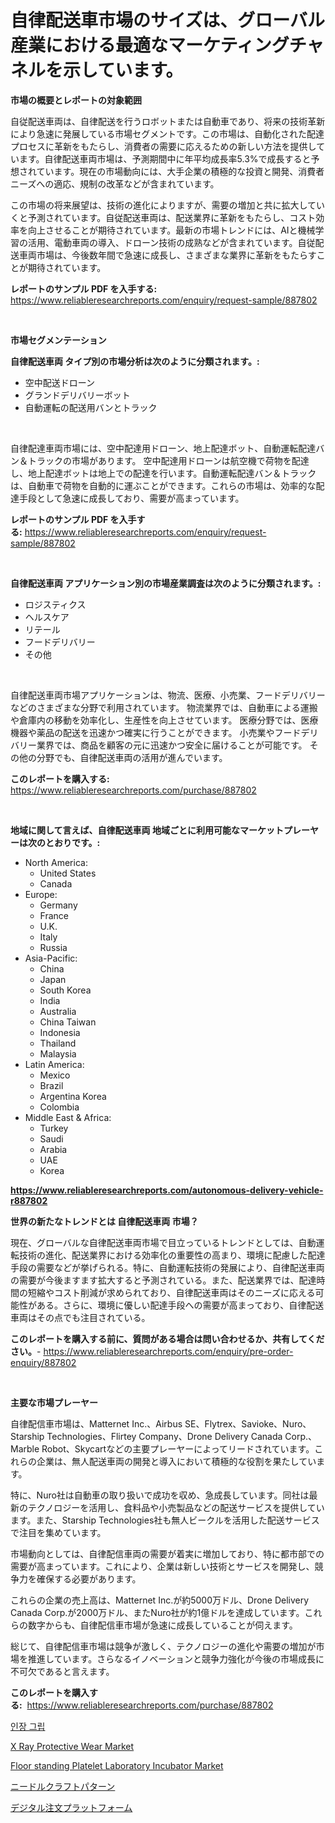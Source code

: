 <p><h1>自律配送車市場のサイズは、グローバル産業における最適なマーケティングチャネルを示しています。</h1></p><p><strong>市場の概要とレポートの対象範囲</strong></p>
<p><p>自従配送車両は、自律配送を行うロボットまたは自動車であり、将来の技術革新により急速に発展している市場セグメントです。この市場は、自動化された配達プロセスに革新をもたらし、消費者の需要に応えるための新しい方法を提供しています。自律配送車両市場は、予測期間中に年平均成長率5.3%で成長すると予想されています。現在の市場動向には、大手企業の積極的な投資と開発、消費者ニーズへの適応、規制の改革などが含まれています。</p><p>この市場の将来展望は、技術の進化によりますが、需要の増加と共に拡大していくと予測されています。自従配送車両は、配送業界に革新をもたらし、コスト効率を向上させることが期待されています。最新の市場トレンドには、AIと機械学習の活用、電動車両の導入、ドローン技術の成熟などが含まれています。自従配送車両市場は、今後数年間で急速に成長し、さまざまな業界に革新をもたらすことが期待されています。</p></p>
<p><strong>レポートのサンプル PDF を入手する:</strong> <a href="https://www.reliableresearchreports.com/enquiry/request-sample/887802">https://www.reliableresearchreports.com/enquiry/request-sample/887802</a></p>
<p>&nbsp;</p>
<p><strong>市場セグメンテーション</strong></p>
<p><strong>自律配送車両 タイプ別の市場分析は次のように分類されます。:</strong></p>
<p><ul><li>空中配送ドローン</li><li>グランドデリバリーボット</li><li>自動運転の配送用バンとトラック</li></ul></p>
<p>&nbsp;</p>
<p><p>自律配達車両市場には、空中配達用ドローン、地上配達ボット、自動運転配達バン＆トラックの市場があります。 空中配達用ドローンは航空機で荷物を配達し、地上配達ボットは地上での配達を行います。自動運転配達バン＆トラックは、自動車で荷物を自動的に運ぶことができます。これらの市場は、効率的な配達手段として急速に成長しており、需要が高まっています。</p></p>
<p><strong>レポートのサンプル PDF を入手する:</strong>&nbsp;<a href="https://www.reliableresearchreports.com/enquiry/request-sample/887802">https://www.reliableresearchreports.com/enquiry/request-sample/887802</a></p>
<p>&nbsp;</p>
<p><strong> 自律配送車両 アプリケーション別の市場産業調査は次のように分類されます。:</strong></p>
<p><ul><li>ロジスティクス</li><li>ヘルスケア</li><li>リテール</li><li>フードデリバリー</li><li>その他</li></ul></p>
<p>&nbsp;</p>
<p><p>自律配送車両市場アプリケーションは、物流、医療、小売業、フードデリバリーなどのさまざまな分野で利用されています。 物流業界では、自動車による運搬や倉庫内の移動を効率化し、生産性を向上させています。 医療分野では、医療機器や薬品の配送を迅速かつ確実に行うことができます。 小売業やフードデリバリー業界では、商品を顧客の元に迅速かつ安全に届けることが可能です。 その他の分野でも、自律配送車両の活用が進んでいます。</p></p>
<p><strong>このレポートを購入する:</strong>&nbsp; <a href="https://www.reliableresearchreports.com/purchase/887802">https://www.reliableresearchreports.com/purchase/887802</a></p>
<p>&nbsp;</p>
<p><strong>地域に関して言えば、自律配送車両 地域ごとに利用可能なマーケットプレーヤーは次のとおりです。:</strong></p>
<p><ul>
    <li>
        North America:
        <ul>
            <li>United States</li>
            <li>Canada</li>
        </ul>
    </li>
    <li>
        Europe:
        <ul>
            <li>Germany</li>
            <li>France</li>
            <li>U.K.</li>
            <li>Italy</li>
            <li>Russia</li>
        </ul>
    </li>
    <li>
        Asia-Pacific:
        <ul>
            <li>China</li>
            <li>Japan</li>
            <li>South Korea</li>
            <li>India</li>
            <li>Australia</li>
            <li>China Taiwan</li>
            <li>Indonesia</li>
            <li>Thailand</li>
            <li>Malaysia</li>
        </ul>
    </li>
    <li>
        Latin America:
        <ul>
            <li>Mexico</li>
            <li>Brazil</li>
            <li>Argentina Korea</li>
            <li>Colombia</li>
        </ul>
    </li>
    <li>
        Middle East & Africa:
        <ul>
            <li>Turkey</li>
            <li>Saudi</li>
            <li>Arabia</li>
            <li>UAE</li>
            <li>Korea</li>
        </ul>
    </li>
    </ul></p>
<p><strong><a href="https://www.reliableresearchreports.com/autonomous-delivery-vehicle-r887802">https://www.reliableresearchreports.com/autonomous-delivery-vehicle-r887802</a></strong>&nbsp;</p>
<p><strong>世界の新たなトレンドとは 自律配送車両 市場？</strong></p>
<p><p>現在、グローバルな自律配送車両市場で目立っているトレンドとしては、自動運転技術の進化、配送業界における効率化の重要性の高まり、環境に配慮した配達手段の需要などが挙げられる。特に、自動運転技術の発展により、自律配送車両の需要が今後ますます拡大すると予測されている。また、配送業界では、配達時間の短縮やコスト削減が求められており、自律配送車両はそのニーズに応える可能性がある。さらに、環境に優しい配達手段への需要が高まっており、自律配送車両はその点でも注目されている。</p></p>
<p><strong>このレポートを購入する前に、質問がある場合は問い合わせるか、共有してください。</strong>- <a href="https://www.reliableresearchreports.com/enquiry/pre-order-enquiry/887802">https://www.reliableresearchreports.com/enquiry/pre-order-enquiry/887802</a></p>
<p>&nbsp;</p>
<p><strong>主要な市場プレーヤー</strong></p>
<p><p>自律配信車市場は、Matternet Inc.、Airbus SE、Flytrex、Savioke、Nuro、Starship Technologies、Flirtey Company、Drone Delivery Canada Corp.、Marble Robot、Skycartなどの主要プレーヤーによってリードされています。これらの企業は、無人配送車両の開発と導入において積極的な役割を果たしています。</p><p>特に、Nuro社は自動車の取り扱いで成功を収め、急成長しています。同社は最新のテクノロジーを活用し、食料品や小売製品などの配送サービスを提供しています。また、Starship Technologies社も無人ビークルを活用した配送サービスで注目を集めています。</p><p>市場動向としては、自律配信車両の需要が着実に増加しており、特に都市部での需要が高まっています。これにより、企業は新しい技術とサービスを開発し、競争力を確保する必要があります。</p><p>これらの企業の売上高は、Matternet Inc.が約5000万ドル、Drone Delivery Canada Corp.が2000万ドル、またNuro社が約1億ドルを達成しています。これらの数字からも、自律配信車市場が急速に成長していることが伺えます。</p><p>総じて、自律配信車市場は競争が激しく、テクノロジーの進化や需要の増加が市場を推進しています。さらなるイノベーションと競争力強化が今後の市場成長に不可欠であると言えます。</p></p>
<p><strong>このレポートを購入する:</strong>&nbsp;&nbsp;<a href="https://www.reliableresearchreports.com/purchase/887802">https://www.reliableresearchreports.com/purchase/887802</a></p>
<p><p><a href="https://medium.com/@seanturner6262/%ED%8C%BD%EC%B0%BD-%EA%B7%B8%EB%A6%BD-%EC%8B%9C%EC%9E%A5-%EC%84%B1%EA%B3%B5%EC%A0%81%EC%9D%B8-%EB%B9%84%EC%A6%88%EB%8B%88%EC%8A%A4-%EC%A0%84%EB%9E%B5%EC%9D%98-%EC%97%B4%EC%87%A0-2031%EB%85%84%EA%B9%8C%EC%A7%80-%EC%98%88%EC%B8%A1-bd6c57265093">인장 그립</a></p><p><a href="https://github.com/singletonthaxterkelliehr2df/Market-Research-Report-List-2/blob/main/x-ray-protective-wear-market.md">X Ray Protective Wear Market</a></p><p><a href="https://github.com/kufem1/Market-Research-Report-List-2/blob/main/floor-standing-platelet-laboratory-incubator-market.md">Floor standing Platelet Laboratory Incubator Market</a></p><p><a href="https://medium.com/@nicolaseller56452023/%E9%87%9D%E4%BB%95%E4%BA%8B%E3%83%91%E3%82%BF%E3%83%BC%E3%83%B3%E5%B8%82%E5%A0%B4%E8%A6%8F%E6%A8%A1-%E5%B8%82%E5%A0%B4%E5%8B%95%E5%90%91%E3%81%A8%E5%B8%82%E5%A0%B4%E4%BA%88%E6%B8%AC-2024%E5%B9%B4%E3%81%8B%E3%82%892031%E5%B9%B4-28fc46b1120e">ニードルクラフトパターン</a></p><p><a href="https://medium.com/@wesleyeilly8796202/%E3%83%87%E3%82%B8%E3%82%BF%E3%83%AB%E6%B3%A8%E6%96%87%E3%83%97%E3%83%A9%E3%83%83%E3%83%88%E3%83%95%E3%82%A9%E3%83%BC%E3%83%A0%E5%B8%82%E5%A0%B4-%E5%B8%82%E5%A0%B4%E3%82%B7%E3%82%A7%E3%82%A2-%E5%B8%82%E5%A0%B4%E5%8B%95%E5%90%91-%E5%B0%86%E6%9D%A5%E3%81%AE%E6%88%90%E9%95%B7%E3%82%92%E6%8E%A2%E3%82%8B-93c35d574747">デジタル注文プラットフォーム</a></p></p>